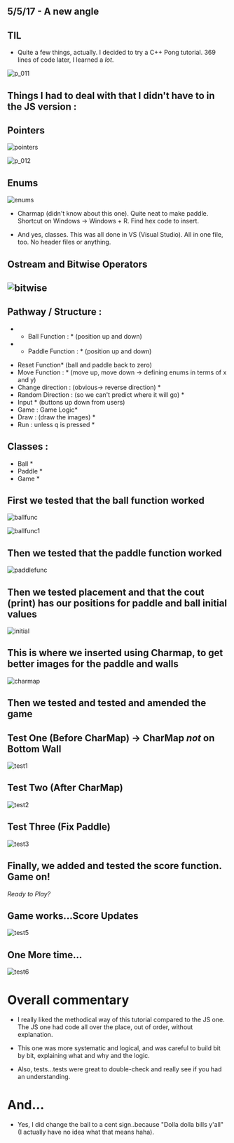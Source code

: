 ## 5/5/17 - A new angle

## TIL

- Quite a few things, actually.
  I decided to try a C++ Pong tutorial.
 369 lines of code later, I learned a *lot*.
  
![p_011](/images/p_011.png)
  
## Things I had to deal with that I didn't have to in the JS version :

## Pointers
 ![pointers](/images/pointers.png)
 
 ![p_012](/images/p_012.png)

## Enums 
 ![enums](/images/enums.png)

- Charmap (didn't know about this one). Quite neat to make paddle.
  Shortcut on Windows -> Windows + R. Find hex code to insert.
  
- And yes, classes. This was all done in VS (Visual Studio). 
  All in one file, too. No header files or anything. 
  
## Ostream and Bitwise Operators 

![bitwise](/images/bitwise.png)
- 
  
## Pathway / Structure :

- * Ball Function : * (position up and down)
- * Paddle Function : * (position up and down)
* Reset Function* (ball and paddle back to zero)
* Move Function : * (move up, move down -> defining enums in terms of x and y)
* Change direction :  (obvious-> reverse direction) * 
* Random Direction : (so we can't predict where it will go) *
* Input * (buttons up down from users)
* Game : Game Logic*
* Draw : (draw the images) *
* Run : unless q is pressed *

## Classes :

* Ball * 
* Paddle *
* Game *

## First we tested that the ball function worked 

![ballfunc](/images/p_001.png)

![ballfunc1](/images/p_002.png)

## Then we tested that the paddle function worked

![paddlefunc](/images/p_003.png)

##  Then we tested placement and that the cout (print) has our positions for paddle and ball initial values

![initial](/images/p_004.png)

## This is where we inserted using Charmap, to get better images for the paddle and walls

![charmap](/images/p_005_windowsr.png)

## Then we tested and tested and amended the game

## Test One (Before CharMap) -> CharMap *not* on Bottom Wall
![test1](/images/p_006.png)

## Test Two (After CharMap)
![test2](/images/p_007.png)

## Test Three (Fix Paddle)
![test3](/images/p_008.png)

## Finally, we added and tested the score function. Game on!

 *Ready to Play?*

## Game works...Score Updates
![test5](/images/p_009.png)

## One More time...

![test6](/images/p_0010.png)

# Overall commentary

- I really liked the methodical way of this tutorial compared to the JS one.
  The JS one had code all over the place, out of order, without explanation.
  
- This one was more systematic and logical, and was careful to build bit by bit,
  explaining what and why and the logic. 
  
- Also, tests...tests were great to double-check and really see if you had an understanding.


# And...

- Yes, I did change the ball to a cent sign..because "Dolla dolla bills y'all" 
  (I actually have no idea what that means haha).



